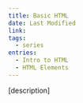 ```yaml
---
title: Basic HTML
date: Last Modified
link:
tags:
  - series
entries:
  - Intro to HTML
  - HTML Elements
---
```


[description]
